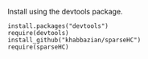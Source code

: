 Install using the devtools package.
```
install.packages("devtools")
require(devtools)
install_github("khabbazian/sparseHC")
require(sparseHC)
```
